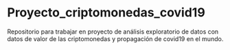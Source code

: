 # Proyecto_criptomonedas_covid19
Repositorio para trabajar en proyecto de análisis exploratorio de datos con datos de valor de las criptomonedas y propagación de covid19 en el mundo.
